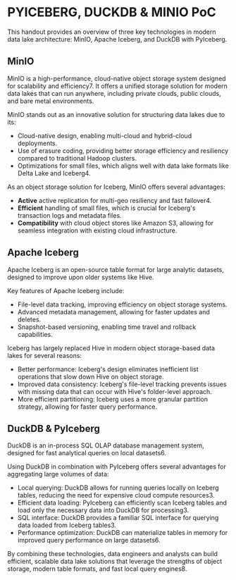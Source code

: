 # PYICEBERG, DUCKDB & MINIO PoC

This handout provides an overview of three key technologies in modern data lake architecture: MinIO, Apache Iceberg, and DuckDB with PyIceberg.

## MinIO

MinIO is a high-performance, cloud-native object storage system designed for scalability and efficiency7. It offers a unified storage solution for modern data lakes that can run anywhere, including private clouds, public clouds, and bare metal environments.

MinIO stands out as an innovative solution for structuring data lakes due to its:

- Cloud-native design, enabling multi-cloud and hybrid-cloud deployments.
- Use of erasure coding, providing better storage efficiency and resiliency compared to traditional Hadoop clusters.
- Optimizations for small files, which aligns well with data lake formats like Delta Lake and Iceberg4.

As an object storage solution for Iceberg, MinIO offers several advantages:

- **Active** active replication for multi-geo resiliency and fast failover4.
- **Efficient** handling of small files, which is crucial for Iceberg's transaction logs and metadata files.
- **Compatibility** with cloud object stores like Amazon S3, allowing for seamless integration with existing cloud infrastructure.

## Apache Iceberg

Apache Iceberg is an open-source table format for large analytic datasets, designed to improve upon older systems like Hive.

Key features of Apache Iceberg include:

- File-level data tracking, improving efficiency on object storage systems.
- Advanced metadata management, allowing for faster updates and deletes.
- Snapshot-based versioning, enabling time travel and rollback capabilities.

Iceberg has largely replaced Hive in modern object storage-based data lakes for several reasons:

- Better performance: Iceberg's design eliminates inefficient list operations that slow down Hive on object storage.
- Improved data consistency: Iceberg's file-level tracking prevents issues with missing data that can occur with Hive's folder-level approach.
- More efficient partitioning: Iceberg uses a more granular partition strategy, allowing for faster query performance.

## DuckDB & PyIceberg

DuckDB is an in-process SQL OLAP database management system, designed for fast analytical queries on local datasets6.

Using DuckDB in combination with PyIceberg offers several advantages for aggregating large volumes of data:

- Local querying: DuckDB allows for running queries locally on Iceberg tables, reducing the need for expensive cloud compute resources3.
- Efficient data loading: PyIceberg can efficiently scan Iceberg tables and load only the necessary data into DuckDB for processing3.
- SQL interface: DuckDB provides a familiar SQL interface for querying data loaded from Iceberg tables3.
- Performance optimization: DuckDB can materialize tables in memory for improved query performance on large datasets6.


By combining these technologies, data engineers and analysts can build efficient, scalable data lake solutions that leverage the strengths of object storage, modern table formats, and fast local query engines8.